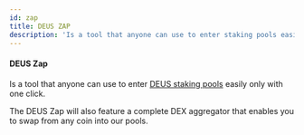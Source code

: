 ```yaml
---
id: zap
title: DEUS ZAP
description: 'Is a tool that anyone can use to enter staking pools easily only with one click.'
---
```

#### DEUS Zap

Is a tool that anyone can use to enter [DEUS staking pools](app.deus.finance/staking) easily only with one click.

The DEUS Zap will also feature a complete DEX aggregator that enables you to swap from any coin into our pools.
